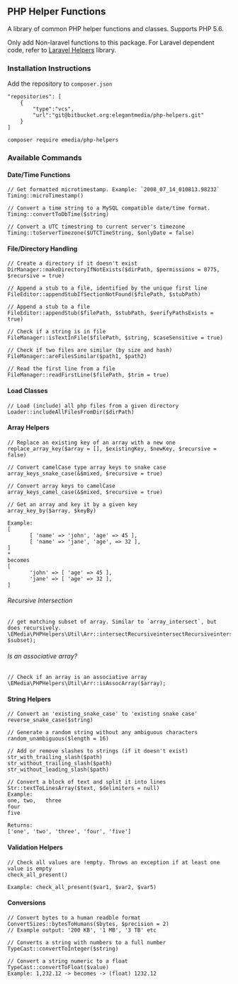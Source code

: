 ## PHP Helper Functions

A library of common PHP helper functions and classes. Supports PHP 5.6.

Only add Non-laravel functions to this package. For Laravel dependent code, refer to [Laravel Helpers](https://bitbucket.org/elegantmedia/laravel-helpers/src) library.

### Installation Instructions

Add the repository to `composer.json`
```
"repositories": [
	{
	    "type":"vcs",
	    "url":"git@bitbucket.org:elegantmedia/php-helpers.git"
	}
]
```

```
composer require emedia/php-helpers
```

### Available Commands

#### Date/Time Functions
```
// Get formatted microtimestamp. Example: `2008_07_14_010813.98232`
Timing::microTimestamp()

// Convert a time string to a MySQL compatible date/time format.
Timing::convertToDbTime($string)

// Convert a UTC timestring to current server's timezone
Timing::toServerTimezone($UTCTimeString, $onlyDate = false)
```

#### File/Directory Handling
```
// Create a directory if it doesn't exist
DirManager::makeDirectoryIfNotExists($dirPath, $permissions = 0775, $recursive = true)

// Append a stub to a file, identified by the unique first line
FileEditor::appendStubIfSectionNotFound($filePath, $stubPath)

// Append a stub to a file
FileEditor::appendStub($filePath, $stubPath, $verifyPathsExists = true)

// Check if a string is in file
FileManager::isTextInFile($filePath, $string, $caseSensitive = true)

// Check if two files are similar (by size and hash)
FileManager::areFilesSimilar($path1, $path2)

// Read the first line from a file
FileManager::readFirstLine($filePath, $trim = true)
```

#### Load Classes

```
// Load (include) all php files from a given directory
Loader::includeAllFilesFromDir($dirPath)
```

#### Array Helpers
```
// Replace an existing key of an array with a new one
replace_array_key($array = [], $existingKey, $newKey, $recursive = false)

// Convert camelCase type array keys to snake case
array_keys_snake_case(&$mixed, $recursive = true)

// Convert array keys to camelCase
array_keys_camel_case(&$mixed, $recursive = true)
```

```
// Get an array and key it by a given key
array_key_by($array, $keyBy)

Example:
[
       [ 'name' => 'john', 'age' => 45 ],
       [ 'name' => 'jane', 'age', => 32 ],
]
*
becomes
[
       'john' => [ 'age' => 45 ],
       'jane' => [ 'age' => 32 ],
]
```

###### Recursive Intersection

```
// get matching subset of array. Similar to `array_intersect`, but does recursively.
\EMedia\PHPHelpers\Util\Arr::intersectRecursiveintersectRecursiveintersectRecursive($source, $subset);
```

###### Is an associative array?

```
// Check if an array is an associative array
\EMedia\PHPHelpers\Util\Arr::isAssocArray($array);
```


#### String Helpers

```
// Convert an 'existing_snake_case' to 'existing snake case'
reverse_snake_case($string)

// Generate a random string without any ambiguous characters
random_unambiguous($length = 16)

// Add or remove slashes to strings (if it doesn't exist)
str_with_trailing_slash($path)
str_without_trailing_slash($path)
str_without_leading_slash($path)

// Convert a block of text and split it into lines
Str::textToLinesArray($text, $delimiters = null)
Example:
one, two,   three
four
five

Returns:
['one', 'two', 'three', 'four', 'five']
```

#### Validation Helpers

```
// Check all values are !empty. Throws an exception if at least one value is empty
check_all_present()

Example: check_all_present($var1, $var2, $var5)
```

#### Conversions

```
// Convert bytes to a human readble format
ConvertSizes::bytesToHumans($bytes, $precision = 2)
// Example output: '200 KB', '1 MB', '3 TB' etc

// Converts a string with numbers to a full number
TypeCast::convertToInteger($string)

// Convert a string numeric to a float
TypeCast::convertToFloat($value)
Example: 1,232.12 -> becomes -> (float) 1232.12
```

